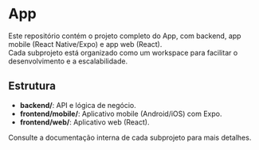 # App

Este repositório contém o projeto completo do App, com backend, app mobile (React Native/Expo) e app web (React).  
Cada subprojeto está organizado como um workspace para facilitar o desenvolvimento e a escalabilidade.

## Estrutura

- **backend/**: API e lógica de negócio.
- **frontend/mobile/**: Aplicativo mobile (Android/iOS) com Expo.
- **frontend/web/**: Aplicativo web (React).

Consulte a documentação interna de cada subprojeto para mais detalhes.
